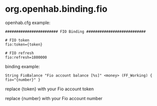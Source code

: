 # org.openhab.binding.fio
openhab.cfg example:
```
######################## FIO Binding ###########################

# FIO token
fio:token={token}

# FIO refresh
fio:refresh=1800000
```

binding example:
```
String FioBalance "Fio account balance [%s]" <money> (FF_Working) { fio="{number}" }
```
replace {token} with your Fio account token

replace {number} with your Fio account number
